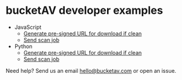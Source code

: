 # bucketAV developer examples

* JavaScript
  * [Generate pre-signed URL for download if clean](javascript/pre-signed-download-based-on-tag.js)
  * [Send scan job](javascript/send-scan-job.js)
* Python
  * [Generate pre-signed URL for download if clean](python/pre-signed-download-based-on-tag.py)
  * [Send scan job](python/send-scan-job.py)

Need help? Send us an email hello@bucketav.com or open an issue.

